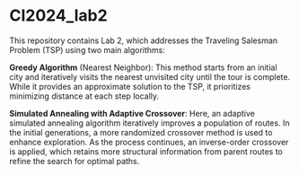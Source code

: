 # CI2024_lab2
This repository contains Lab 2, which addresses the Traveling Salesman Problem (TSP) using two main algorithms:

**Greedy Algorithm** (Nearest Neighbor): This method starts from an initial city and iteratively visits the nearest unvisited city until the tour is complete. While it provides an approximate solution to the TSP, it prioritizes minimizing distance at each step locally.

**Simulated Annealing with Adaptive Crossover**: Here, an adaptive simulated annealing algorithm iteratively improves a population of routes. In the initial generations, a more randomized crossover method is used to enhance exploration. As the process continues, an inverse-order crossover is applied, which retains more structural information from parent routes to refine the search for optimal paths.
